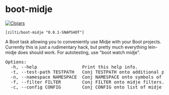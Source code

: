 boot-midje
==========
[![Clojars](https://img.shields.io/badge/clojars-0.0.1-SNAPSHOT-blue.svg?style=flat)](https://clojars.org/zilti/boot-midje)

`[zilti/boot-midje "0.0.1-SNAPSHOT"]`

A Boot task allowing you to conveniently use Midje with your Boot projects. Currently this is just a rudimentary hack,
but pretty much everything lein-midje does should work. For autotesting, use "boot watch midje".

<pre>
Options:
  -h, --help                 Print this help info.
  -t, --test-path TESTPATH   Conj TESTPATH onto additional paths where the test files reside.
  -n, --namespace NAMESPACE  Conj NAMESPACE onto symbols of the namespaces to run tests in.
  -f, --filter FILTER        Conj FILTER onto midje filters.
  -c, --config CONFIG        Conj CONFIG onto list of midje config files.
</pre>
